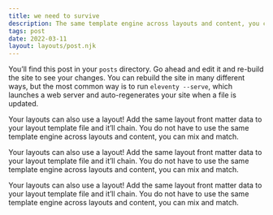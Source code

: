 ```yaml
---
title: we need to survive
description: The same template engine across layouts and content, you can mix and match.
tags: post
date: 2022-03-11
layout: layouts/post.njk
---
```


You’ll find this post in your `posts` directory. Go ahead and edit it and re-build the site to see your changes. You can rebuild the site in many different ways, but the most common way is to run `eleventy --serve`, which launches a web server and auto-regenerates your site when a file is updated.

Your layouts can also use a layout! Add the same layout front matter data to your layout template file and it’ll chain. You do not have to use the same template engine across layouts and content, you can mix and match.

Your layouts can also use a layout! Add the same layout front matter data to your layout template file and it’ll chain. You do not have to use the same template engine across layouts and content, you can mix and match.

Your layouts can also use a layout! Add the same layout front matter data to your layout template file and it’ll chain. You do not have to use the same template engine across layouts and content, you can mix and match.